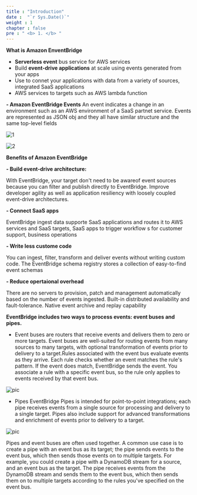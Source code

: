 ```yaml
---
title : "Introduction"
date :  "`r Sys.Date()`" 
weight : 1 
chapter : false
pre : " <b> 1. </b> "
---
```

**What is Amazon EnventBridge**

- **Serverless event** bus service for AWS services
- Build **event-drive applications** at scale using events generated from your apps
- Use to connet your applications with data from a variety of sources, integrated SaaS applications
- AWS services to targets such as AWS lambda function

**- Amazon EventBridge Events**
An event indicates a change in an environment such as an AWS environment of a SaaS partnet service. Events are represented as JSON obj and they all have similar structure and the same top-level fields


![1](/FCJ2024-Mission2/images/eventbridge-content-filtering-1.png)

![2](/FCJ2024-Mission2/images/eventbridge.png)

**Benefits of Amazon EventBridge**

**- Build event-drive architecture:** 

With EventBridge, your target don't need to be awareof event sources because you can filter and publish directly to EventBridge. Improve developer agility as well as application resiliency with loosely coupled event-drive architectures.

**- Connect SaaS apps**

EventBridge ingest data supporte SaaS applications and routes it to AWS services and SaaS targets, SaaS apps to trigger workflow s for customer support, business operations

**- Write less custome code**

You can ingest, filter, transform and deliver events without writing custom code. The EventBridge schema registry stores a collection of easy-to-find event schemas

**- Reduce opertaional overhead**

There are no servers to provision, patch and management automatically based on the number of events ingested. Built-in distributed availability and fault-tolerance. Native event archive and replay capability


**EventBridge includes two ways to process events: event buses and pipes.**

- Event buses are routers that receive events and delivers them to zero or more targets. Event buses are well-suited for routing events from many sources to many targets, with optional transformation of events prior to delivery to a target.Rules associated with the event bus evaluate events as they arrive. Each rule checks whether an event matches the rule's pattern. If the event does match, EventBridge sends the event. You associate a rule with a specific event bus, so the rule only applies to events received by that event bus.

![pic](/FCJ2024-Mission2/images/eventbus.PNG)

- Pipes EventBridge Pipes is intended for point-to-point integrations; each pipe receives events from a single source for processing and delivery to a single target. Pipes also include support for advanced transformations and enrichment of events prior to delivery to a target.

![pic](/FCJ2024-Mission2/images/eventpipe.PNG)

Pipes and event buses are often used together. A common use case is to create a pipe with an event bus as its target; the pipe sends events to the event bus, which then sends those events on to multiple targets. For example, you could create a pipe with a DynamoDB stream for a source, and an event bus as the target. The pipe receives events from the DynamoDB stream and sends them to the event bus, which then sends them on to multiple targets according to the rules you've specified on the event bus.